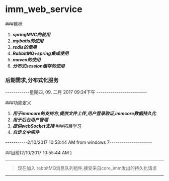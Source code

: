 # imm_web_service

###目标

1. ***springMVC的使用***
2. ***mybatis的使用***
3. ***redis的使用***
4. ***RabbitMQ+spring集成使用***
4. ***maven的使用***
5. ***分布式session缓存的使用***

### 后期需求,分布式化服务 ###

------------星期四, 09. 二月 2017 09:24下午 -------------------------

###功能定义

1. ***用于immcore的支持方,提供文件上传,用户登录验证,immcore数据持久化***
2. ***用于后台用户管理***
3. ***提供webSocket支持***
###拓展学习
2. ***自定义中间件***

-----------2/10/2017 10:53:44 AM from windows 7---------------------



##目前(2/10/2017 10:55:44 AM )


----------

>现在加入 rabbitMQ消息队列组件,接受来自core_imm发出的持久化请求

----------